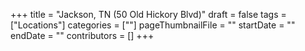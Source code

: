 +++
title = "Jackson, TN (50 Old Hickory Blvd)"
draft = false
tags = ["Locations"]
categories = [""]
pageThumbnailFile = ""
startDate = ""
endDate = ""
contributors = []
+++
